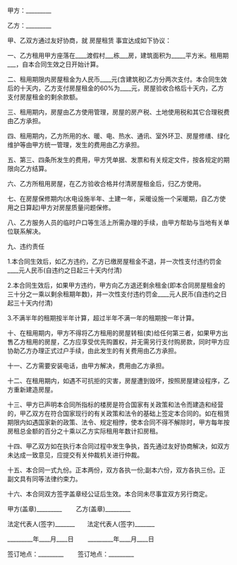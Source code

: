 
 


甲方：_________


乙方：_________


甲、乙双方通过友好协商，就
房屋租赁
事宜达成如下协议：


一、乙方租用甲方座落在____渡假村___栋___房，建筑面积为_____平方米。租用期___，自本合同生效之日开始计算。


二、租用期限内房屋租金为人民币____元(含建筑税)乙方分两次支付。本合同生效后的十天内，乙方支付房屋租金的60%为____元，房屋验收合格后十天内，乙方支付房屋租金的剩余款额。


三、租用期内，房屋由乙方使用管理，房屋的房产税、土地使用税和其它合理税费由乙方承担。


四、租用期内，乙方所用的水、暖、电、热水、通讯、室外环卫、房屋修缮、绿化维护等由甲方统一管理，发生的费用由乙方承担。


五、第三、四条所发生的费用，甲方凭单据、发票和有关规定文件，按各规定的期限向乙方结算。


六、乙方所租用房屋，在乙方验收合格并付清房屋租金后，归乙方使用。


七、在房屋保修期内(水电设施半年、土建一年，采暖设施一个采暖期，自乙方使用之日算起)甲方对房屋质量问题保修。


八、乙方服务人员的临时户口等生活上所需办理的手续，由甲方帮助与当地有关单位联系解决。


九、违约责任


1.本合同生效后，如乙方违约，乙方已缴房屋租金不退，并一次性支付违约罚金____元人民币(自违约之日起三十天内付清)


2.本合同生效后，如果甲方违约，甲方向乙方退还剩余租金(即本合同房屋租金的三十分之一乘以剩余租期年数)，并一次性支付违约罚金____元人民币(自违约之日起三十天内付清)


3.不满半年的租期按半年计算，超过半年不满一年的租期按一年计算。


十、在租用期内，甲方不得将乙方租用的房屋转租(卖)给任何第三者，如果甲方出售乙方租用的房屋，乙方应享受优先购置权，并无需另行支付购房款，同时甲方应协助乙方办理正式过户手续，由此发生的有关费用由乙方承担。


十一、乙方需要安装电话，由甲方解决，费用由乙方承担。


十二、在租用期内，如遇不可抗拒的灾害，房屋遭到毁坏，按照房屋建设程序，乙方重新建造房屋。


十三、甲方已声明本合同所指标的楼房是符合国家有关政策和法令而建造和经营的，甲乙双方在符合国家现行的有关政策和法令的基础上签定本合同的。如在租赁期限内如遇国家新的政策、法令、规定相悖，使本合同不得不解除时，甲方每年按房租总金额的百分之十乘以乙方实际租用年数计扣房租。


十四、甲乙双方如在执行本合同过程中发生争执，首先通过友好协商解决，如双方未达成一致意见，应提交有关仲裁机关进行仲裁。


十五、本合同一式九份。正本两份，双方各执一份;副本六份，双方各执三份。正副文具有同等法律约束力。


十六、本合同双方签字盖章经公证后生效。本合同未尽事宜双方另行商定。


甲方(盖章)_________ 　　乙方(盖章)_________


法定代表人(签字)_______　　法定代表人(签字)_______


_________年____月____日 　　_________年____月____日


签订地点：_________ 　　签订地点：_________
 


 

 
 
 
 
 
  


  
 

  


  


  
 
 
 
 

